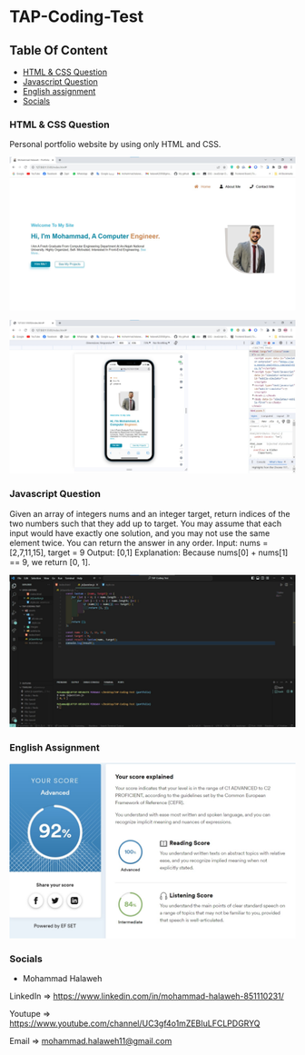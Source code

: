 # TAP-Coding-Test

## Table Of Content

- [HTML & CSS Question](#HTML&CSS-Question)
- [Javascript Question](#Javascript-Question)
- [English assignment](#English-assignment)
- [Socials](#Socials)

### HTML & CSS Question

Personal portfolio website by using only HTML and CSS.

![Portfolio](./assets/Screenshoots/PorfolioScreenshoot1.jpg)

![Responsive](./assets/Screenshoots/Responsive.jpg)

### Javascript Question

Given an array of integers nums and an integer target, return indices of the two numbers such that they add up to target.
You may assume that each input would have exactly one solution, and you may not use the same element twice.
You can return the answer in any order.
Input: nums = [2,7,11,15], target = 9
Output: [0,1]
Explanation: Because nums[0] + nums[1] == 9, we return [0, 1].

![JsQuestion](./assets/Screenshoots/jsQuestionScreenshoot.jpg)

### English Assignment

![EnglishAssignment](./assets/Screenshoots/English%20assessment-Mohammad%20Halaweh.jpeg)

### Socials

- Mohammad Halaweh

LinkedIn => https://www.linkedin.com/in/mohammad-halaweh-851110231/

Youtupe => https://www.youtube.com/channel/UC3gf4o1mZEBIuLFCLPDGRYQ

Email => mohammad.halaweh11@gmail.com

